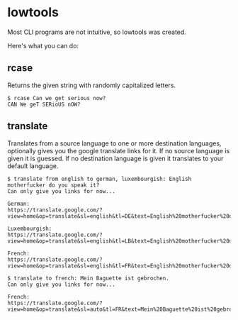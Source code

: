 # lowtools

Most CLI programs are not intuitive, so lowtools was created.

Here's what you can do:

## rcase

Returns the given string with randomly capitalized letters.

```
$ rcase Can we get serious now?
CAN We geT SERioUS nOW?
```

## translate

Translates from a source language to one or more destination languages, optionally gives you the google translate links for it. If no source language is given it is guessed. If no destination language is given it translates to your default language.

```
$ translate from english to german, luxembourgish: English motherfucker do you speak it?
Can only give you links for now...

German:
https://translate.google.com/?view=home&op=translate&sl=english&tl=DE&text=English%20motherfucker%20do%20you%20speak%20it%3F

Luxembourgish:
https://translate.google.com/?view=home&op=translate&sl=english&tl=LB&text=English%20motherfucker%20do%20you%20speak%20it%3F

French:
https://translate.google.com/?view=home&op=translate&sl=english&tl=FR&text=English%20motherfucker%20do%20you%20speak%20it%3F
```

```
$ translate to french: Mein Baguette ist gebrochen.
Can only give you links for now...

French:
https://translate.google.com/?view=home&op=translate&sl=auto&tl=FR&text=Mein%20Baguette%20ist%20gebrochen.
```